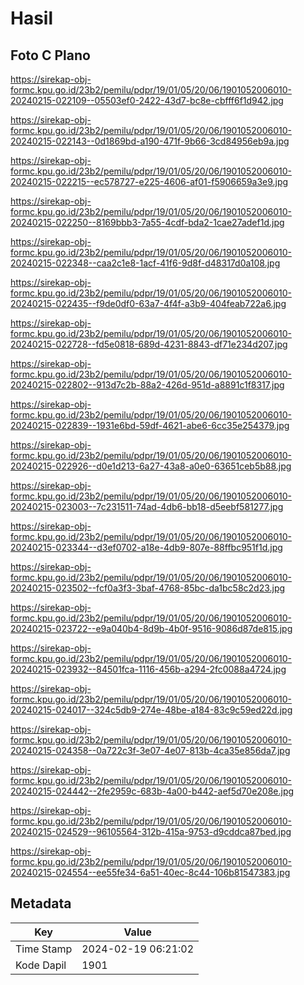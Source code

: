 # Hasil

## Foto C Plano

https://sirekap-obj-formc.kpu.go.id/23b2/pemilu/pdpr/19/01/05/20/06/1901052006010-20240215-022109--05503ef0-2422-43d7-bc8e-cbfff6f1d942.jpg

https://sirekap-obj-formc.kpu.go.id/23b2/pemilu/pdpr/19/01/05/20/06/1901052006010-20240215-022143--0d1869bd-a190-471f-9b66-3cd84956eb9a.jpg

https://sirekap-obj-formc.kpu.go.id/23b2/pemilu/pdpr/19/01/05/20/06/1901052006010-20240215-022215--ec578727-e225-4606-af01-f5906659a3e9.jpg

https://sirekap-obj-formc.kpu.go.id/23b2/pemilu/pdpr/19/01/05/20/06/1901052006010-20240215-022250--8169bbb3-7a55-4cdf-bda2-1cae27adef1d.jpg

https://sirekap-obj-formc.kpu.go.id/23b2/pemilu/pdpr/19/01/05/20/06/1901052006010-20240215-022348--caa2c1e8-1acf-41f6-9d8f-d48317d0a108.jpg

https://sirekap-obj-formc.kpu.go.id/23b2/pemilu/pdpr/19/01/05/20/06/1901052006010-20240215-022435--f9de0df0-63a7-4f4f-a3b9-404feab722a6.jpg

https://sirekap-obj-formc.kpu.go.id/23b2/pemilu/pdpr/19/01/05/20/06/1901052006010-20240215-022728--fd5e0818-689d-4231-8843-df71e234d207.jpg

https://sirekap-obj-formc.kpu.go.id/23b2/pemilu/pdpr/19/01/05/20/06/1901052006010-20240215-022802--913d7c2b-88a2-426d-951d-a8891c1f8317.jpg

https://sirekap-obj-formc.kpu.go.id/23b2/pemilu/pdpr/19/01/05/20/06/1901052006010-20240215-022839--1931e6bd-59df-4621-abe6-6cc35e254379.jpg

https://sirekap-obj-formc.kpu.go.id/23b2/pemilu/pdpr/19/01/05/20/06/1901052006010-20240215-022926--d0e1d213-6a27-43a8-a0e0-63651ceb5b88.jpg

https://sirekap-obj-formc.kpu.go.id/23b2/pemilu/pdpr/19/01/05/20/06/1901052006010-20240215-023003--7c231511-74ad-4db6-bb18-d5eebf581277.jpg

https://sirekap-obj-formc.kpu.go.id/23b2/pemilu/pdpr/19/01/05/20/06/1901052006010-20240215-023344--d3ef0702-a18e-4db9-807e-88ffbc951f1d.jpg

https://sirekap-obj-formc.kpu.go.id/23b2/pemilu/pdpr/19/01/05/20/06/1901052006010-20240215-023502--fcf0a3f3-3baf-4768-85bc-da1bc58c2d23.jpg

https://sirekap-obj-formc.kpu.go.id/23b2/pemilu/pdpr/19/01/05/20/06/1901052006010-20240215-023722--e9a040b4-8d9b-4b0f-9516-9086d87de815.jpg

https://sirekap-obj-formc.kpu.go.id/23b2/pemilu/pdpr/19/01/05/20/06/1901052006010-20240215-023932--84501fca-1116-456b-a294-2fc0088a4724.jpg

https://sirekap-obj-formc.kpu.go.id/23b2/pemilu/pdpr/19/01/05/20/06/1901052006010-20240215-024017--324c5db9-274e-48be-a184-83c9c59ed22d.jpg

https://sirekap-obj-formc.kpu.go.id/23b2/pemilu/pdpr/19/01/05/20/06/1901052006010-20240215-024358--0a722c3f-3e07-4e07-813b-4ca35e856da7.jpg

https://sirekap-obj-formc.kpu.go.id/23b2/pemilu/pdpr/19/01/05/20/06/1901052006010-20240215-024442--2fe2959c-683b-4a00-b442-aef5d70e208e.jpg

https://sirekap-obj-formc.kpu.go.id/23b2/pemilu/pdpr/19/01/05/20/06/1901052006010-20240215-024529--96105564-312b-415a-9753-d9cddca87bed.jpg

https://sirekap-obj-formc.kpu.go.id/23b2/pemilu/pdpr/19/01/05/20/06/1901052006010-20240215-024554--ee55fe34-6a51-40ec-8c44-106b81547383.jpg


## Metadata

| Key        | Value               |
| ---------- | ------------------- |
| Time Stamp | 2024-02-19 06:21:02 |
| Kode Dapil | 1901                |




